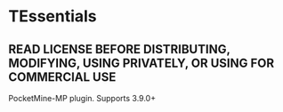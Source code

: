 # TEssentials
## READ LICENSE BEFORE DISTRIBUTING, MODIFYING, USING PRIVATELY, OR USING FOR COMMERCIAL USE
PocketMine-MP plugin. Supports 3.9.0+
